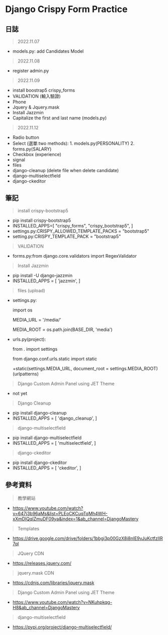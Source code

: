 # Django Crispy Form Practice

## 日誌

> 2022.11.07
- models.py: add Candidates Model

> 2022.11.08
- register admin.py

> 2022.11.09
- install boostrap5 crispy_forms
- VALIDATION (輸入驗證)
- Phone 
- Jquery & Jquery.mask
- Install Jazzmin
- Capitalize the first and last name (models.py)

> 2022.11.12
- Radio button
- Select (選單:two methods): 1. models.py(PERSONALITY) 2. forms.py(SALARY)
- Checkbox (experience)
- signal
- files
- django-cleanup (delete file when delete candidate)
- django-multiselectfield
- django-ckeditor


## 筆記

> install crispy-bootstrap5
- pip install crispy-bootstrap5
- INSTALLED_APPS=[
    "crispy_forms",
    "crispy_bootstrap5",
    ]
- settings.py:CRISPY_ALLOWED_TEMPLATE_PACKS = "bootstrap5"
- setting.py:CRISPY_TEMPLATE_PACK = "bootstrap5"

> VALIDATION
- forms.py:from django.core.validators import RegexValidator

> Install Jazzmin
- pip install -U django-jazzmin
- INSTALLED_APPS = [
    'jazzmin',
]

> files (upload)
- settings.py:

    import os

    MEDIA_URL = '/media/'

    MEDIA_ROOT = os.path.join(BASE_DIR, 'media')

- urls.py(project):

    from . import settings

    from django.conf.urls.static import static

    +static(settings.MEDIA_URL, document_root = settings.MEDIA_ROOT)  (urlpatterns)

> Django Custom Admin Panel using JET Theme
- not yet

> Django Cleanup
- pip install django-cleanup
- INSTALLED_APPS = [
    'django_cleanup',
]

> django-multiselectfield
- pip install django-multiselectfield
- INSTALLED_APPS = [
    'multiselectfield',
]

> django-ckeditor
- pip install django-ckeditor
- INSTALLED_APPS = [
    'ckeditor',
]

## 參考資料

> 教學網站
- https://www.youtube.com/watch?v=647j3b96aMs&list=PLEoCKCuqTqMh4WH-xXmDlQqIZmuDF09ya&index=1&ab_channel=DjangoMastery

> Templates
- https://drive.google.com/drive/folders/1bbgi3p00GzX8i8nlE9vJuKctfzlIR7ql

> JQuery CDN
- https://releases.jquery.com/

> jquery.mask CDN
- https://cdnjs.com/libraries/jquery.mask

> Django Custom Admin Panel using JET Theme
- https://www.youtube.com/watch?v=NKuhpkqg-H8&ab_channel=DjangoMastery 

> django-multiselectfield
- https://pypi.org/project/django-multiselectfield/